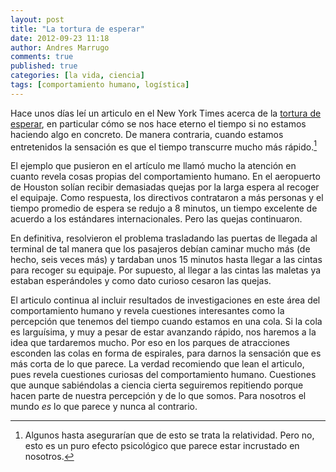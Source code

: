 ```yaml
---
layout: post
title: "La tortura de esperar"
date: 2012-09-23 11:18
author: Andres Marrugo
comments: true
published: true
categories: [la vida, ciencia]
tags: [comportamiento humano, logística]
---
```


Hace unos días leí un articulo en el New York Times acerca de la [tortura de esperar](http://www.nytimes.com/2012/08/19/opinion/sunday/why-waiting-in-line-is-torture.html?_r=1), en particular cómo se nos hace eterno el tiempo si no estamos haciendo algo en concreto. De manera contraria, cuando estamos entretenidos la sensación es que el tiempo transcurre mucho más rápido.[^1]

<!--more--> 

[^1]: Algunos hasta asegurarían que de esto se trata la relatividad. Pero no, esto es un puro efecto psicológico que parece estar incrustado en nosotros.  

El ejemplo que pusieron en el artículo me  llamó mucho la atención en cuanto revela cosas propias del comportamiento  humano. En el aeropuerto de Houston solían  recibir demasiadas quejas por la larga espera al recoger el equipaje. Como respuesta, los directivos contrataron a más personas y el tiempo promedio de espera se redujo a 8 minutos, un tiempo excelente de acuerdo a los estándares internacionales. Pero las quejas continuaron. 

En definitiva, resolvieron el problema trasladando las puertas de llegada al terminal de tal manera que los pasajeros debían caminar mucho más (de hecho, seis veces más) y tardaban unos 15 minutos hasta llegar a las cintas para recoger su equipaje. Por supuesto, al llegar a las cintas las maletas ya estaban esperándoles y como dato curioso cesaron las quejas. 

El articulo continua al incluir resultados de investigaciones en este área del comportamiento humano y revela cuestiones interesantes como la percepción que tenemos del tiempo cuando estamos en una cola. Si la cola es larguísima, y muy a pesar de estar avanzando rápido, nos haremos a la idea que tardaremos mucho. Por eso en los parques de atracciones esconden las colas en forma de espirales, para darnos la sensación que es más corta de lo que parece. La verdad recomiendo que lean el articulo, pues revela cuestiones curiosas del comportamiento humano. Cuestiones que aunque sabiéndolas a ciencia cierta seguiremos repitiendo porque hacen parte de nuestra percepción y de lo que somos. Para nosotros el mundo *es* lo que parece y nunca al contrario.  
